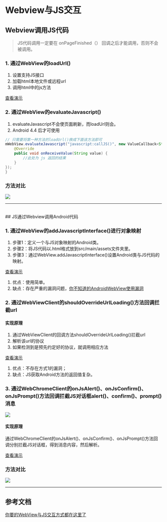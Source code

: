 # Webview与JS交互

## Webview调用JS代码

> JS代码调用一定要在 onPageFinished（） 回调之后才能调用，否则不会被调用。

### 1. 通过WebView的loadUrl() 
  1. 设置支持JS接口
  2. 加载html本地文件或远程url
  3. 调用html中的js方法

[查看演示](doc/WebviewLoadUrl.md)


### 2. 通过WebView的evaluateJavascript()
1. evaluateJavascript不会使页面刷新，而loadUrl则会。
2. Android 4.4 后才可使用

```java
// 只需要将第一种方法的loadUrl()换成下面该方法即可
mWebView.evaluateJavascript("javascript:callJS()", new ValueCallback<String>() {
    @Override
    public void onReceiveValue(String value) {
        //此处为 js 返回的结果
    }
});
}
```

### 方法对比
![](https://img-blog.csdnimg.cn/img_convert/b7c70efb0bb2dd1f58b0bd4144c6b66c.png)

***
<br>
## JS通过Webview调用Android代码

### 1. 通过WebView的addJavascriptInterface()进行对象映射
1. 步骤1：定义一个与JS对象映射的Android类。
2. 步骤2：将JS代码以.html格式放到src/main/assets文件夹里。
3. 步骤3：通过WebView.addJavascriptInterface()设置Android类与JS代码的映射。

[查看演示](doc/AndroidJS对象映射.md)

1. 优点：使用简单。
2. 缺点：存在严重的漏洞问题，[你不知道的AndroidWebView使用漏洞](https://www.jianshu.com/p/3a345d27cd42)

### 2. 通过WebViewClient的shouldOverrideUrlLoading()方法回调拦截url
#### 实现原理
1. 通过WebViewClient的回调方法shouldOverrideUrlLoading()拦截url
2. 解析该url的协议
3. 如果检测到是预先约定好的协议，就调用相应方法

[查看演示](doc/shouldOverrideUrlLoadingl拦截.md)

1. 优点：不存在方式1的漏洞；
2. 缺点：JS获取Android方法的返回值复杂。

### 3. 通过WebChromeClient的onJsAlert()、onJsConfirm()、onJsPrompt()方法回调拦截JS对话框alert()、confirm()、prompt()消息
![](https://img-blog.csdnimg.cn/img_convert/b72493887a9a20861f5552fd6a60b336.png)

#### 实现原理
通过WebChromeClient的onJsAlert()、onJsConfirm()、onJsPrompt()方法回调分别拦截JS对话框，得到消息内容，然后解析。

[查看演示](doc/拦截JS的输入框prompt.md)

### 方法对比
![](https://img-blog.csdnimg.cn/img_convert/50749cb08063a2335e3523cf751300ae.png)

***

## 参考文档
[你要的WebView与JS交互方式都在这里了](https://blog.csdn.net/carson_ho/article/details/64904691)
